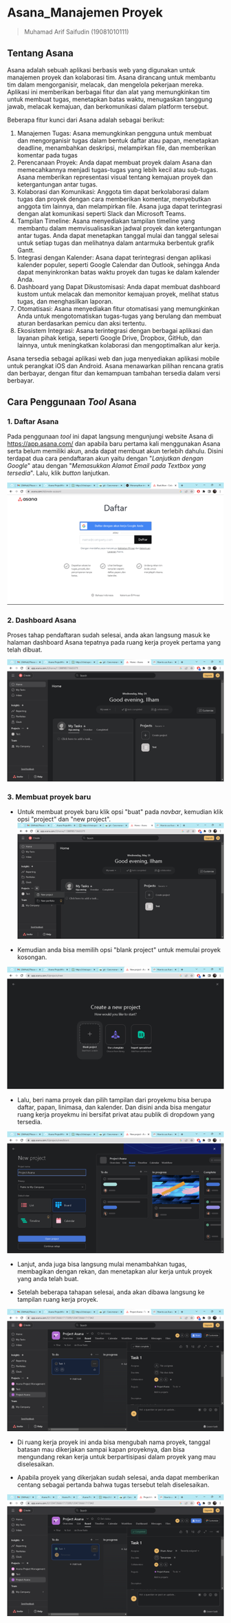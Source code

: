 # Asana_Manajemen Proyek
> Muhamad Arif Saifudin (19081010111)

## Tentang Asana
   Asana adalah sebuah aplikasi berbasis web yang digunakan untuk manajemen proyek dan kolaborasi tim. Asana dirancang untuk membantu tim dalam mengorganisir, melacak, dan mengelola pekerjaan mereka. Aplikasi ini memberikan berbagai fitur dan alat yang memungkinkan tim untuk membuat tugas, menetapkan batas waktu, menugaskan tanggung jawab, melacak kemajuan, dan berkomunikasi dalam platform tersebut.

Beberapa fitur kunci dari Asana adalah sebagai berikut:

1. Manajemen Tugas: Asana memungkinkan pengguna untuk membuat dan mengorganisir tugas dalam bentuk daftar atau papan, menetapkan deadline, menambahkan deskripsi, melampirkan file, dan memberikan komentar pada tugas
2. Perencanaan Proyek: Anda dapat membuat proyek dalam Asana dan memecahkannya menjadi tugas-tugas yang lebih kecil atau sub-tugas. Asana memberikan representasi visual tentang kemajuan proyek dan ketergantungan antar tugas.
3. Kolaborasi dan Komunikasi: Anggota tim dapat berkolaborasi dalam tugas dan proyek dengan cara memberikan komentar, menyebutkan anggota tim lainnya, dan melampirkan file. Asana juga dapat terintegrasi dengan alat komunikasi seperti Slack dan Microsoft Teams.
4. Tampilan Timeline: Asana menyediakan tampilan timeline yang membantu dalam memvisualisasikan jadwal proyek dan ketergantungan antar tugas. Anda dapat menetapkan tanggal mulai dan tanggal selesai untuk setiap tugas dan melihatnya dalam antarmuka berbentuk grafik Gantt.
5. Integrasi dengan Kalender: Asana dapat terintegrasi dengan aplikasi kalender populer, seperti Google Calendar dan Outlook, sehingga Anda dapat menyinkronkan batas waktu proyek dan tugas ke dalam kalender Anda.
6. Dashboard yang Dapat Dikustomisasi: Anda dapat membuat dashboard kustom untuk melacak dan memonitor kemajuan proyek, melihat status tugas, dan menghasilkan laporan.
7. Otomatisasi: Asana menyediakan fitur otomatisasi yang memungkinkan Anda untuk mengotomatiskan tugas-tugas yang berulang dan membuat aturan berdasarkan pemicu dan aksi tertentu.
8. Ekosistem Integrasi: Asana terintegrasi dengan berbagai aplikasi dan layanan pihak ketiga, seperti Google Drive, Dropbox, GitHub, dan lainnya, untuk meningkatkan kolaborasi dan mengoptimalkan alur kerja.

Asana tersedia sebagai aplikasi web dan juga menyediakan aplikasi mobile untuk perangkat iOS dan Android. Asana menawarkan pilihan rencana gratis dan berbayar, dengan fitur dan kemampuan tambahan tersedia dalam versi berbayar.

## Cara Penggunaan *Tool* Asana
### 1. Daftar Asana
Pada penggunaan *tool* ini dapat langsung mengunjungi website Asana di https://app.asana.com/ dan apabila baru pertama kali menggunakan Asana serta belum memiliki akun, anda dapat membuat akun terlebih dahulu. Disini terdapat dua cara pendaftaran akun yaitu dengan "*Lanjutkan dengan Google*" atau dengan "*Memasukkan Alamat Email pada Textbox yang tersedia*". Lalu, klik *button* lanjutkan.

![alt text](https://github.com/ilhmainr/Asana-ProjectManagement/blob/main/image%20asana/asana%201.png)

### 2. Dashboard Asana
Proses tahap pendaftaran sudah selesai, anda akan langsung masuk ke halaman dashboard Asana tepatnya pada ruang kerja proyek pertama yang telah dibuat.

![alt text](https://github.com/ilhmainr/Asana-ProjectManagement/blob/main/image%20asana/asana%20home.png)

### 3. Membuat proyek baru
*   Untuk membuat proyek baru klik opsi "buat" pada *navbar*, kemudian klik opsi "project" dan "new project".
![alt text](https://github.com/ilhmainr/Asana-ProjectManagement/blob/main/image%20asana/asana%20new%20project.png)

*   Kemudian anda bisa memilih opsi "blank project" untuk memulai proyek kosongan.

![alt text](https://github.com/ilhmainr/Asana-ProjectManagement/blob/main/image%20asana/asana%20new%20project%202.png)

*   Lalu, beri nama proyek dan pilih tampilan dari proyekmu bisa berupa daftar, papan, linimasa, dan kalender. Dan disini anda bisa mengatur ruang kerja proyekmu ini bersifat privat atau publik di dropdown yang tersedia.

![alt text](https://github.com/ilhmainr/Asana-ProjectManagement/blob/main/image%20asana/asana%20new%20project%203.png)

*   Lanjut, anda juga bisa langsung mulai menambahkan tugas, membagikan dengan rekan, dan menetapkan alur kerja untuk proyek yang anda telah buat.

*   Setelah beberapa tahapan selesai, anda akan dibawa langsung ke tampilan ruang kerja proyek.

![alt text](https://github.com/ilhmainr/Asana-ProjectManagement/blob/main/image%20asana/Asana%20project%201.png)

*   Di ruang kerja proyek ini anda bisa mengubah nama proyek, tanggal batasan mau dikerjakan sampai kapan proyeknya, dan bisa mengundang rekan kerja untuk berpartisipasi dalam proyek yang mau diselesaikan.

*   Apabila proyek yang dikerjakan sudah selesai, anda dapat memberikan centang sebagai pertanda bahwa tugas tersebut telah diselesaikan.

![alt text](https://github.com/ilhmainr/Asana-ProjectManagement/blob/main/image%20asana/Screenshot%202023-05-31%20215052.png)

